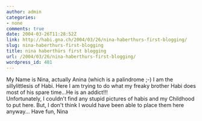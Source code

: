 ```yaml
---
author: admin
categories:
- none
comments: true
date: 2004-03-26T11:28:52Z
link: http://habi.gna.ch/2004/03/26/nina-haberthurs-first-blogging/
slug: nina-haberthurs-first-blogging
title: nina haberthürs first blogging
url: /2004/03/26/nina-haberthurs-first-blogging/
wordpress_id: 481
---
```


My Name is Nina, actually Anina (which is a palindrome ;-)
I am the sillylittlesis of Habi.
Here I am trying to do what my freaky brother Habi does most of his spare time...He is an addict!!!  
Unfortunately, I couldn't find any stupid pictures of habis and my Childhood to put here. But, I don't think I would have been able to place them here anyway...
Have fun, Nina
